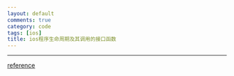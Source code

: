 ```yaml
---
layout: default
comments: true
category: code
tags: [ios]
title: ios程序生命周期及其调用的接口函数
---
```

---

[reference](http://www.4byte.cn/learning/88477.html)